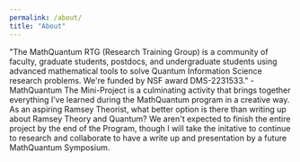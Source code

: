 ```yaml
---
permalink: /about/
title: "About"
---
```


"The MathQuantum RTG (Research Training Group) is a community of faculty, graduate students, postdocs, and undergraduate students using advanced mathematical tools to solve Quantum Information Science research problems. We're funded by NSF award DMS-2231533." - MathQuantum
The Mini-Project is a culminating activity that brings together everything I’ve learned during the MathQuantum program in a creative way. As an aspiring Ramsey Theorist, what better option is there than writing up about Ramsey Theory and Quantum? 
We aren't expected to finish the entire project by the end of the Program, though I will take the initative to continue to research and collaborate to have a write up and presentation by a future MathQuantum Symposium.
